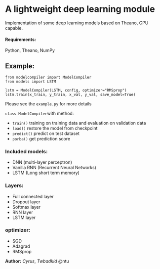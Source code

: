 # A lightweight deep learning module
Implementation of some deep learning models based on Theano, GPU capable.

#### Requirements:
Python, Theano, NumPy


## Example:
```
from modelcompiler import ModelCompiler
from models import LSTM

lstm = ModelCompiler(LSTM, config, optimizer="RMSprop")
lstm.train(x_train, y_train, x_val, y_val, save_model=True)
```
Please see the `example.py` for more details

`class ModelCompiler`with method:

- `train()` training on training data and evaluation on validation data
- `load()`  restore the model from checkpoint
- `predict()` predict on test dataset
- `porba()` get prediction score


### Included models: 
- DNN (multi-layer perceptron)
- Vanilla RNN (Recurrent Neural Networks)
- LSTM (Long short term memory)

### Layers:
- Full connected layer
- Dropout layer
- Softmax layer
- RNN layer
- LSTM layer

### optimizer:
- SGD
- Adagrad
- RMSprop


**Author:** *Cyrus*, *Twbadkid* @ntu
